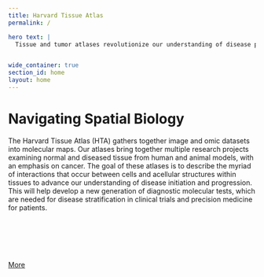 ```yaml
---
title: Harvard Tissue Atlas
permalink: /

hero text: |
  Tissue and tumor atlases revolutionize our understanding of disease progression and therapeutic response. They provide precise molecular data on cell types, states, and interactions in a preserved 3D environment to improve diagnosis and disease management.


wide_container: true
section_id: home
layout: home
---
```


# Navigating Spatial Biology

The Harvard Tissue Atlas (HTA) gathers together image and omic datasets into molecular maps. Our atlases bring together multiple research projects examining normal and diseased tissue from human and animal models, with an emphasis on cancer. The goal of these atlases is to describe the myriad of interactions that occur between cells and acellular structures within tissues to advance our understanding of disease initiation and progression. This will help develop a new generation of diagnostic molecular tests, which are needed for disease stratification in clinical trials and precision medicine for patients.

<br>
<br>
<br>
<br>
<br>
<div class="featured-cards__cta">
    <a href="{{ 'about' | relative_url }}" class="arrow-button">More</a>
</div>
